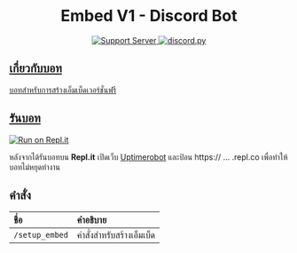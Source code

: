 <h1 align="center">
  <br>
  <a href="https://github.com/cq2x/EmbedV1-DiscordBot"></a>
  <br>
  Embed V1 - Discord Bot
  <br>
</h1>

<p align="center">
  <a href="https://discord.gg/qGKkf2egbe">
      <img src="https://discordapp.com/api/guilds/990638243995324506/widget.png" alt="Support Server">
  <a href="https://github.com/Rapptz/discord.py/">
     <img src="https://img.shields.io/badge/discord-py-blue.svg" alt="discord.py">
</p>

## เกี่ยวกับบอท
บอทสำหรับการสร้างเอ็มเบ็ดเวอร์ชั่นฟรี


## รันบอท

[![Run on Repl.it](https://replit.com/badge/github/cq2x/EmbedV1-DiscordBot)](https://replit.com/new/github.com/cq2x/EmbedV1-DiscordBot)

หลังจากได้รันบอทบน **Repl.it** เปิดเว็บ [Uptimerobot](https://uptimerobot.com/) และป้อน https:// ... .repl.co เพื่อทำให้บอทไม่หยุดทำงาน


## คำสั่ง

| ชื่อ                       | คำอธิบาย                                                                                                   |
| :---------------------------- | :--------------------------------------------------------------------------------------------------------- |
| `/setup_embed`  | คำสั่งสำหรับสร้างเอ็มเบ็ด |

